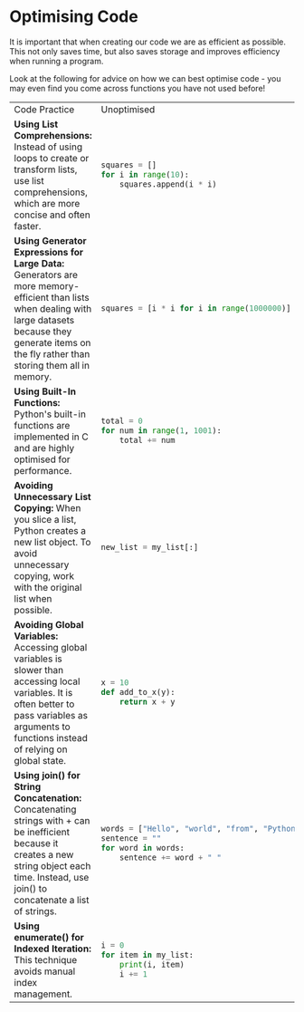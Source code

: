 # **Optimising Code**

It is important that when creating our code we are as efficient as possible. This not only saves time, but also saves storage and improves efficiency when running a program.

Look at the following for advice on how we can best optimise code - you may even find you come across functions you have not used before!

<table>
<tr>
<td> Code Practice </td> <td> Unoptimised </td> <td> Optimized </td>
</tr>
<tr>
<td> <b> Using List Comprehensions: </b> Instead of using loops to create or transform lists, use list comprehensions, which are more concise and often faster. </td>
<td>

```python
squares = [] 
for i in range(10): 
    squares.append(i * i)
```
</td>
<td>

```python
squares = [i * i for i in range(10)]
```
</td>
</tr>
<tr>
<td> <b> Using Generator Expressions for Large Data: </b> Generators are more memory-efficient than lists when dealing with large datasets because they generate items on the fly rather than storing them all in memory. </td>
<td>

```python
squares = [i * i for i in range(1000000)]
```
</td>
<td>

```python
squares = (i * i for i in range(1000000))
```
</td>
</tr>
<tr>
<td> <b> Using Built-In Functions: </b> Python's built-in functions are implemented in C and are highly optimised for performance. </td>
<td>

```python
total = 0 
for num in range(1, 1001): 
    total += num
```
</td>
<td>

```python
total = sum(range(1, 1001))
```
</td>
</tr>
<tr>
<td> <b> Avoiding Unnecessary List Copying: </b> When you slice a list, Python creates a new list object. To avoid unnecessary copying, work with the original list when possible. </td>
<td>

```python
new_list = my_list[:]
```
</td>
<td>

```python
new_list = my_list
```
</td>
</tr>
<tr>
<td> <b> Avoiding Global Variables: </b> Accessing global variables is slower than accessing local variables. It is often better to pass variables as arguments to functions instead of relying on global state. </td>
<td>

```python
x = 10 
def add_to_x(y): 
    return x + y
```
</td>
<td>

```python
def add_to_x(x, y): 
    return x + y
```
</td>
</tr>
<tr>
<td> <b> Using join() for String Concatenation: </b> Concatenating strings with + can be inefficient because it creates a new string object each time. Instead, use join() to concatenate a list of strings. </td>
<td>

```python
words = ["Hello", "world", "from", "Python"]
sentence = ""
for word in words:
    sentence += word + " "
```
</td>
<td>

```python
words = ["Hello", "world", "from", "Python"]
sentence = " ".join(words)
```
</td>
</tr>
<tr>
<td> <b> Using enumerate() for Indexed Iteration: </b> This technique avoids manual index management. </td>
<td>

```python
i = 0
for item in my_list:
    print(i, item)
    i += 1
```
</td>
<td>

```python
for i, item in enumerate(my_list):
    print(i, item)
```
</td>
</tr>
</table>